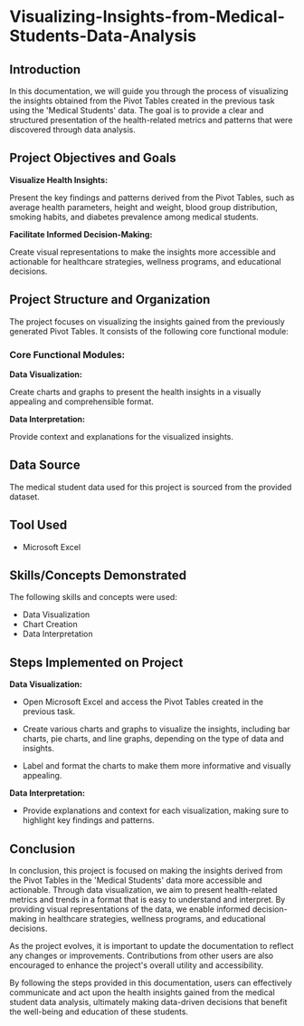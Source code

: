 # Visualizing-Insights-from-Medical-Students-Data-Analysis

## Introduction

In this documentation, we will guide you through the process of visualizing the insights obtained from the Pivot Tables created in the previous task using the 'Medical Students' data. The goal is to provide a clear and structured presentation of the health-related metrics and patterns that were discovered through data analysis.

## Project Objectives and Goals

**Visualize Health Insights:**

Present the key findings and patterns derived from the Pivot Tables, such as average health parameters, height and weight, blood group distribution, smoking habits, and diabetes prevalence among medical students.

**Facilitate Informed Decision-Making:**

Create visual representations to make the insights more accessible and actionable for healthcare strategies, wellness programs, and educational decisions.

## Project Structure and Organization

The project focuses on visualizing the insights gained from the previously generated Pivot Tables. It consists of the following core functional module:

### Core Functional Modules:

**Data Visualization:**

Create charts and graphs to present the health insights in a visually appealing and comprehensible format.

**Data Interpretation:**

Provide context and explanations for the visualized insights.

## Data Source

The medical student data used for this project is sourced from the provided dataset.

## Tool Used

- Microsoft Excel

## Skills/Concepts Demonstrated

The following skills and concepts were used:

- Data Visualization
- Chart Creation
- Data Interpretation

## Steps Implemented on Project

**Data Visualization:**

- Open Microsoft Excel and access the Pivot Tables created in the previous task.

- Create various charts and graphs to visualize the insights, including bar charts, pie charts, and line graphs, depending on the type of data and insights.

- Label and format the charts to make them more informative and visually appealing.

**Data Interpretation:**

- Provide explanations and context for each visualization, making sure to highlight key findings and patterns.

## Conclusion

In conclusion, this project is focused on making the insights derived from the Pivot Tables in the 'Medical Students' data more accessible and actionable. Through data visualization, we aim to present health-related metrics and trends in a format that is easy to understand and interpret. By providing visual representations of the data, we enable informed decision-making in healthcare strategies, wellness programs, and educational decisions.

As the project evolves, it is important to update the documentation to reflect any changes or improvements. Contributions from other users are also encouraged to enhance the project's overall utility and accessibility.

By following the steps provided in this documentation, users can effectively communicate and act upon the health insights gained from the medical student data analysis, ultimately making data-driven decisions that benefit the well-being and education of these students.
